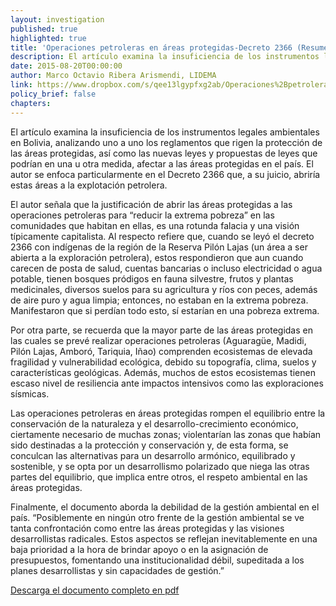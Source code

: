```yaml
---
layout: investigation
published: true
highlighted: true
title: 'Operaciones petroleras en áreas protegidas-Decreto 2366 (Resumen)'
description: El artículo examina la insuficiencia de los instrumentos legales ambientales en Bolivia, analizando los reglamentos que rigen la protección de las áreas protegidas, así como las nuevas leyes y propuestas de leyes que podrían afectar a las áreas protegidas en el país, particularmente el Decreto 2366.
date: 2015-08-20T00:00:00
author: Marco Octavio Ribera Arismendi, LIDEMA
link: https://www.dropbox.com/s/qee13lgypfxg2ab/Operaciones%2Bpetroleras%2Ben%2BAPS%2B-%2BDecreto%2B2366%2B.pdf?dl=0
policy_brief: false
chapters:
---
```

El artículo examina la insuficiencia de los instrumentos legales ambientales en Bolivia, analizando uno a uno los reglamentos que rigen la protección de las áreas protegidas, así como las nuevas leyes y propuestas de leyes que podrían en una u otra medida, afectar a las áreas protegidas en el país. El autor se enfoca particularmente en el Decreto 2366 que, a su juicio, abriría estas áreas a la explotación petrolera.

El autor señala que la justificación de abrir las áreas protegidas a las operaciones petroleras para “reducir la extrema pobreza” en las comunidades que habitan en ellas, es una rotunda falacia y una visión típicamente capitalista. Al respecto refiere que, cuando se leyó el decreto 2366 con indígenas de la región de la Reserva Pilón Lajas (un área a ser abierta a la exploración petrolera), estos respondieron que aun cuando carecen de posta de salud, cuentas bancarias o incluso electricidad o agua potable, tienen bosques pródigos en fauna silvestre, frutos y plantas medicinales, diversos suelos para su agricultura y ríos con peces, además de aire puro y agua limpia; entonces, no estaban en la extrema pobreza. Manifestaron que si perdían todo esto, sí estarían en una pobreza extrema.

Por otra parte, se recuerda que la mayor parte de las áreas protegidas en las cuales se prevé realizar operaciones petroleras (Aguaragüe, Madidi, Pilón Lajas, Amboró, Tariquia, Iñao) comprenden ecosistemas de elevada fragilidad y vulnerabilidad ecológica, debido su topografía, clima, suelos y características geológicas. Además, muchos de estos ecosistemas tienen escaso nivel de resiliencia ante impactos intensivos como las exploraciones sísmicas.

Las operaciones petroleras en áreas protegidas rompen el equilibrio entre la conservación de la naturaleza y el desarrollo-crecimiento económico, ciertamente necesario de muchas zonas; violentarían las zonas que habían sido destinadas a la protección y conservación y, de esta forma, se conculcan las alternativas para un desarrollo armónico, equilibrado y sostenible, y se opta por un desarrollismo polarizado que niega las otras partes del equilibrio, que implica entre otros, el respeto ambiental en las áreas protegidas.

Finalmente, el documento aborda la debilidad de la gestión ambiental en el país. “Posiblemente en ningún otro frente de la gestión ambiental se ve tanta confrontación como entre las áreas protegidas y las visiones desarrollistas radicales. Estos aspectos se reflejan inevitablemente en una baja prioridad a la hora de brindar apoyo o en la asignación de presupuestos, fomentando una institucionalidad débil, supeditada a los planes desarrollistas y sin capacidades de gestión.”

[Descarga el documento completo en pdf]( https://www.dropbox.com/s/qee13lgypfxg2ab/Operaciones%2Bpetroleras%2Ben%2BAPS%2B-%2BDecreto%2B2366%2B.pdf?dl=0)
